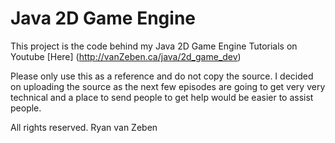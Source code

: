 Java 2D Game Engine
===================

This project is the code behind my Java 2D Game Engine Tutorials on Youtube
[Here] (http://vanZeben.ca/java/2d_game_dev)

Please only use this as a reference and do not copy the source. I decided on uploading the source as the next few episodes are going to get very very technical and a place to send people to get help would be easier to assist people.

All rights reserved. Ryan van Zeben

